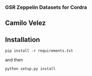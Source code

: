 ### GSR Zeppelin Datasets for Cordra

## Camilo Velez

## Installation
```
pip install -r requirements.txt
```
and then
```
python setup.py install
```



